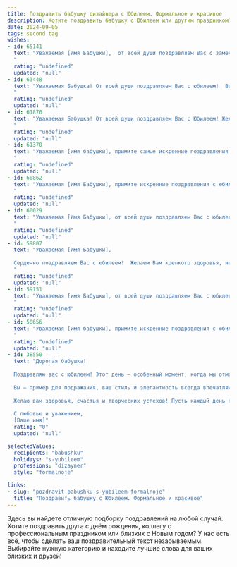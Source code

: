 ```yaml
---
title: Поздравить бабушку дизайнера с Юбилеем. Формальное и красивое
description: Хотите поздравить бабушку с Юбилеем или другим праздником? Наш ИИ создаст незабываемое поздравление, а вы обязательно выделитесь среди других.  
date: 2024-09-05
tags: second tag
wishes:
- id: 65141
  text: "Уважаемая [Имя Бабушки],  от всей души поздравляем Вас с замечательным юбилеем!  Ваши талант, творческий подход и  опыт, воплощенные в дизайне,  вдохновляют многих.  Желаем Вам  здоровья,  радости,  творческих  успехов  и  счастья  на долгие годы!
  "
  rating: "undefined"
  updated: "null"
- id: 63448
  text: "Уважаемая Бабушка! От всей души поздравляем Вас с юбилеем!  Ваша творческая натура, талант дизайнера и неугасаемый оптимизм вдохновляют всех вокруг. Мы желаем Вам крепкого здоровья, неиссякаемого вдохновения и  многих лет счастливой и творческой жизни!
  "
  rating: "undefined"
  updated: "null"
- id: 61876
  text: "Уважаемая Бабушка! От всей души поздравляем Вас с Юбилеем! Желаем Вам крепкого здоровья, неиссякаемого оптимизма и вдохновения, пусть каждый день будет наполнен яркими красками и творческими проектами.  Ваша  профессия дизайнера - это не просто работа, а истинное призвание,  и мы всегда восхищаемся Вашим талантом и  вниманием к деталям.  С днем рождения, дорогая Бабушка!
  "
  rating: "undefined"
  updated: "null"
- id: 61370
  text: "Уважаемая [имя бабушки], примите самые искренние поздравления с юбилеем!  Ваше творчество и талант дизайнера всегда восхищали нас, а Ваша жизненная мудрость и теплота – бесценны. Желаем Вам крепкого здоровья, вдохновения и радости в каждом дне. Пусть этот юбилей станет новым началом для новых творческих свершений!
  "
  rating: "undefined"
  updated: "null"
- id: 60862
  text: "Уважаемая [Имя Бабушки], примите искренние поздравления с юбилеем!  Ваша жизнь – это яркая палитра творческих идей, воплощенных талантом дизайнера. Желаем Вам  бесконечной энергии, вдохновения и  радости в каждом дне!
  "
  rating: "undefined"
  updated: "null"
- id: 60029
  text: "Уважаемая [Имя Бабушки], от всей души поздравляем Вас с юбилеем! Желаем Вам крепкого здоровья, неиссякаемой энергии и вдохновения. Пусть Ваше талантливое сердце дизайнера всегда бьется в такт красоте и гармонии. Счастья Вам, добра и благополучия!
  "
  rating: "undefined"
  updated: "null"
- id: 59807
  text: "Уважаемая [Имя Бабушки],
  
  Сердечно поздравляем Вас с юбилеем!  Желаем Вам крепкого здоровья, неиссякаемой энергии и творческого вдохновения! Пусть Ваш богатый опыт и талант дизайнера продолжают радовать и вдохновлять всех вокруг, а жизнь будет наполнена яркими красками и счастливыми моментами.
  "
  rating: "undefined"
  updated: "null"
- id: 59151
  text: "Уважаемая [имя Бабушки], от всей души поздравляем Вас с юбилеем!  Желаем Вам крепкого здоровья, неиссякаемой энергии,  творческих успехов в Вашей любимой профессии дизайнера и  радости от каждого прожитого дня!
  "
  rating: "undefined"
  updated: "null"
- id: 58656
  text: "Уважаемая [имя бабушки], примите искренние поздравления с юбилеем!  Ваша яркая индивидуальность, талант дизайнера и неизменная творческая энергия вдохновляют нас уже долгие годы. Желаем Вам крепкого здоровья, благополучия и неиссякаемого вдохновения для новых творческих свершений!
  "
  rating: "undefined"
  updated: "null"
- id: 38550
  text: "Дорогая бабушка!
  
  Поздравляю вас с юбилеем! Этот день — особенный момент, когда мы отмечаем не только ваше жизненное достижение, но и ту невероятную мудрость, тепло и заботу, которые вы щедро дарите всем нам. Ваш талант дизайнера вдохновляет, а ваш творческий подход к жизни наполняет нас новыми идеями и впечатлениями.
  
  Вы — пример для подражания, ваш стиль и элегантность всегда впечатляют. С каждым годом ваша энергия и жизненный оптимизм лишь усиливаются, и это вселяет уверенность в том, что впереди у вас еще много ярких и незабываемых моментов.
  
  Желаю вам здоровья, счастья и творческих успехов! Пусть каждый день приносит вам радость, а задуманные проекты воплощаются в жизнь с легкостью и вдохновением.
  
  С любовью и уважением,
  [Ваше имя]"
  rating: "0"
  updated: "null"

selectedValues:
  recipients: "babushku"
  holidays: "s-yubileem"
  professions: "dizayner"
  style: "formalnoje"

links:
- slug: "pozdravit-babushku-s-yubileem-formalnoje"
  title: "Поздравить бабушку с Юбилеем. Формальное и красивое"
---
```


Здесь вы найдете отличную подборку поздравлений на любой случай. 
Хотите поздравить друга с днём рождения, коллегу с профессиональным праздником или близких с Новым годом? У нас есть всё, чтобы сделать ваш поздравительный текст незабываемым. Выбирайте нужную категорию и находите лучшие слова для ваших близких и друзей!
